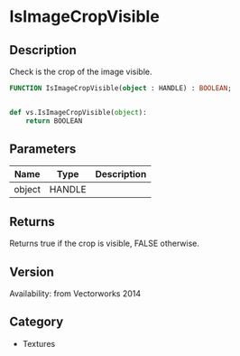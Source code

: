 # IsImageCropVisible

## Description
Check is the crop of the image visible.

```pascal
FUNCTION IsImageCropVisible(object : HANDLE) : BOOLEAN;
```

```python

def vs.IsImageCropVisible(object):
    return BOOLEAN
```

## Parameters
|Name|Type|Description|
|---|---|---|
|object|HANDLE||

## Returns
Returns true if the crop is visible, FALSE otherwise.

## Version
Availability: from Vectorworks 2014
## Category
* Textures

